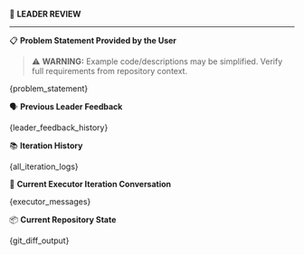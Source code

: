 👑 **LEADER REVIEW**

---

📋 **Problem Statement Provided by the User**

> ⚠️ **WARNING:** Example code/descriptions may be simplified. Verify full requirements from repository context.

{problem_statement}

🗣️ **Previous Leader Feedback**  

{leader_feedback_history}

📚 **Iteration History**

{all_iteration_logs}

💬 **Current Executor Iteration Conversation**

{executor_messages}

📦 **Current Repository State**

{git_diff_output}